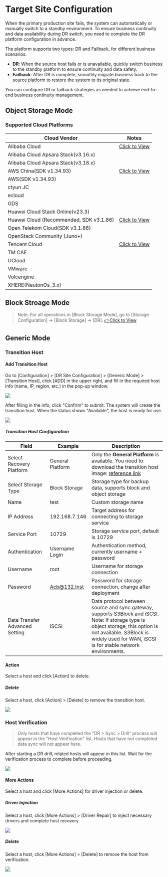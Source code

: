 # Target Site Configuration

When the primary production site fails, the system can automatically or manually switch to a standby environment. To ensure business continuity and data availability during DR switch, you need to complete the DR platform configuration in advance.

The platform supports two types: DR and Failback, for different business scenarios:

* **DR**: When the source host fails or is unavailable, quickly switch business to the standby platform to ensure continuity and data safety.
* **Failback**: After DR is complete, smoothly migrate business back to the source platform to restore the system to its original state.

You can configure DR or failback strategies as needed to achieve end-to-end business continuity management.

## Object Storage Mode

### **Supported Cloud Platforms**

| Cloud Vendor                                 | Notes   |
|----------------------------------------------|---------|
| Alibaba Cloud                               |[Click to View](../tr-site-configuration-obs/alibaba.md)         |
| Alibaba Cloud Apsara Stack(v3.16.x)         |         |
| Alibaba Cloud Apsara Stack(v3.18.x)         |         |
| AWS China(SDK v1.34.93)                     |[Click to View](../tr-site-configuration-obs/aws.md)         |
| AWS(SDK v1.34.93)                           |         |
| ctyun JC                                    |         |
| ecloud                                      |         |
| GDS                                         |         |
| Huawei Cloud Stack Online(v23.3)            |         |
| Huawei Cloud (Recommended, SDK v3.1.86)     |[Click to View](../tr-site-configuration-obs/huawei.md)         |
| Open Telekom Cloud(SDK v3.1.86)             |         |
| OpenStack Community (Juno+)                 |         |
| Tencent Cloud                               |[Click to View](../tr-site-configuration-obs/tengxun.md)         |
| TM CAE                                      |         |
| UCloud                                      |         |
| VMware                                      |         |
| Volcengine                                  |         |
| XHERE(NeutonOs_3.x)                         |         |

## Block Stroage Mode

> Note: For all operations in [Block Storage Mode], go to [Storage Configuration] -> [Block Storage] -> [DR].
> [👉Click to View](../configuration/storage-configuration.md#block-storage)

## Generic Mode

### **Transition Host**

#### **Add Transition Host**

Go to [Configuration] > [DR Site Configuration] > [Generic Mode] > [Transition Host], click [ADD] in the upper right, and fill in the required host info (name, IP, region, etc.) in the pop-up window.

![](./images/targetsiteconfiguration-genericmode-1.png)

After filling in the info, click "Confirm" to submit. The system will create the transition host. When the status shows "Available", the host is ready for use.

![](./images/targetsiteconfiguration-genericmode-2.png)

##### **Transition Host Configuration**

| Field                        | Example         | Description                                                                                                                     |
|------------------------------|----------------|---------------------------------------------------------------------------------------------------------------------------------|
| Select Recovery Platform     | General Platform | Only the **General Platform** is available. You need to download the transition host image: [reference link](https://docs.oneprocloud.com/userguide/poc/agent-pre-settings.html) |
| Select Storage Type          | Block Storage   | Storage type for backup data, supports block and object storage                            |
| Name                         | test            | Custom storage name                                                                       |
| IP Address                   | 192.168.7.146   | Target address for connecting to storage service                                           |
| Service Port                 | 10729           | Storage service port, default is 10729                                                    |
| Authentication               | Username Login  | Authentication method, currently username + password                                      |
| Username                     | root            | Username for storage connection                                                           |
| Password                     | Acb@132.Inst    | Password for storage connection, change after deployment                                  |
| Data Transfer Advanced Setting| iSCSI           | Data protocol between source and sync gateway, supports S3Block and iSCSI. Note: If storage type is object storage, this option is not available. S3Block is widely used for WAN, iSCSI is for stable network environments. |

#### **Action**

Select a host and click [Action] to delete.

##### **Delete**

Select a host, click [Action] > [Delete] to remove the transition host.

![](./images/targetsiteconfiguration-genericmode-3.png)

### **Host Verification**

> Only hosts that have completed the "DR > Sync > Drill" process will appear in the "Host Verification" list. Hosts that have not completed data sync will not appear here.

After starting a DR drill, related hosts will appear in this list. Wait for the verification process to complete before proceeding.

![](./images/targetsiteconfiguration-genericmode-4.png)

#### **More Actions**

Select a host and click [More Actions] for driver injection or delete.

##### **Driver Injection**

Select a host, click [More Actions] > [Driver Repair] to inject necessary drivers and complete host recovery.

![](./images/targetsiteconfiguration-genericmode-5.png)

##### **Delete**

Select a host, click [More Actions] > [Delete] to remove the host from verification.

![](./images/targetsiteconfiguration-genericmode-6.png)

